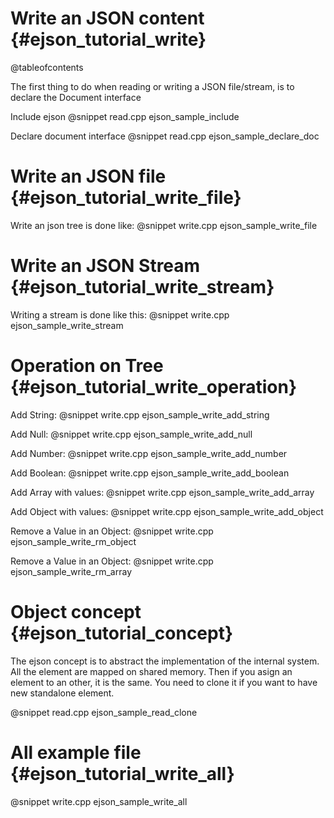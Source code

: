 Write an JSON content                                {#ejson_tutorial_write}
====================

@tableofcontents

The first thing to do when reading or writing a JSON file/stream, is to declare the Document interface

Include ejson
@snippet read.cpp ejson_sample_include

Declare document interface
@snippet read.cpp ejson_sample_declare_doc


Write an JSON file                                  {#ejson_tutorial_write_file}
=================

Write an json tree is done like:
@snippet write.cpp ejson_sample_write_file


Write an JSON Stream                                {#ejson_tutorial_write_stream}
===================

Writing a stream is done like this:
@snippet write.cpp ejson_sample_write_stream

Operation on Tree                                  {#ejson_tutorial_write_operation}
=================

Add String:
@snippet write.cpp ejson_sample_write_add_string

Add Null:
@snippet write.cpp ejson_sample_write_add_null

Add Number:
@snippet write.cpp ejson_sample_write_add_number

Add Boolean:
@snippet write.cpp ejson_sample_write_add_boolean

Add Array with values:
@snippet write.cpp ejson_sample_write_add_array

Add Object with values:
@snippet write.cpp ejson_sample_write_add_object

Remove a Value in an Object:
@snippet write.cpp ejson_sample_write_rm_object

Remove a Value in an Object:
@snippet write.cpp ejson_sample_write_rm_array


Object concept                                    {#ejson_tutorial_concept}
==============

The ejson concept is to abstract the implementation of the internal system. All the element are mapped on shared memory.
Then if you asign an element to an other, it is the same. You need to clone it if you want to have new standalone element.

@snippet read.cpp ejson_sample_read_clone

All example file                                  {#ejson_tutorial_write_all}
================

@snippet write.cpp ejson_sample_write_all

